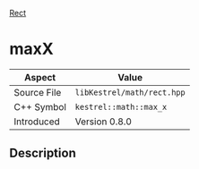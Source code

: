 [Rect](index)
# maxX
| Aspect | Value |
| --- | --- |
| Source File | `libKestrel/math/rect.hpp` |
| C++ Symbol | `kestrel::math::max_x` |
| Introduced | Version 0.8.0 |
## Description

